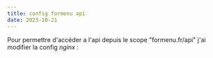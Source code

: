```yaml
---
title: config formenu api
date: 2023-10-21
---
```


Pour permettre d'accéder a l'api depuis le scope "formenu.fr/api" j'ai modifier la config *nginx* :
```nginx

```
